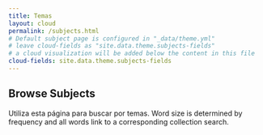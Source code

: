 ```yaml
---
title: Temas
layout: cloud
permalink: /subjects.html
# Default subject page is configured in "_data/theme.yml"
# leave cloud-fields as "site.data.theme.subjects-fields"
# a cloud visualization will be added below the content in this file
cloud-fields: site.data.theme.subjects-fields
---
```


## Browse Subjects

Utiliza esta página para buscar por temas.
Word size is determined by frequency and all words link to a corresponding collection search.
